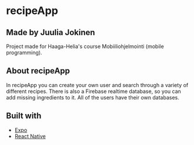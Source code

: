# recipeApp
## Made by Juulia Jokinen

Project made for Haaga-Helia's course Mobiiliohjelmointi (mobile programming).

## About recipeApp

In recipeApp you can create your own user and search through a variety of different recipes. There is also a Firebase realtime database, 
so you can add missing ingredients to it. All of the users have their own databases. 

## Built with
- [Expo](https://expo.dev/)
- [React Native](https://reactnative.dev/)

